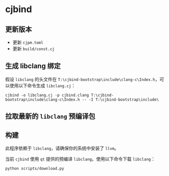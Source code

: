 # cjbind

## 更新版本

- 更新 `cjpm.toml`
- 更新 `build/const.cj`

## 生成 libclang 绑定

假设 `libclang` 的头文件在 `T:\cjbind-bootstrap\include\clang-c\Index.h`，可以使用以下命令生成 `libclang.cj`：

```
cjbind -o libclang.cj -p cjbind.clang T:\cjbind-bootstrap\include\clang-c\Index.h -- -I T:\cjbind-bootstrap\include\
```

## 拉取最新的 `libclang` 预编译包

## 构建

此程序依赖于 `libclang`，请确保你的系统中安装了 `llvm`。

当前 `cjbind` 使用 `qt` 提供的预编译 `libclang`。使用以下命令下载 `libclang`：

```
python scripts/download.py
```